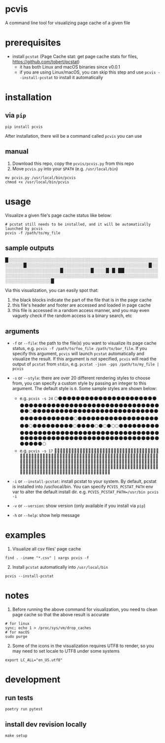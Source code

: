 # pcvis
A command line tool for visualizing page cache of a given file

# prerequisites
* install `pcstat` (Page Cache stat: get page cache stats for files, https://github.com/tobert/pcstat)
  * it has both Linux and macOS binaries since v0.0.1
  * if you are using Linux/macOS, you can skip this step and use `pcvis --install-pcstat` to install it automatically

# installation
## via `pip`
```
pip install pcvis
```
After installation, there will be a command called `pcvis` you can use
## manual
1. Download this repo, copy the `pcvis/pcvis.py` from this repo
2. Move `pcvis.py` into your `$PATH` (e.g. `/usr/local/bin`)
```
mv pcvis.py /usr/local/bin/pcvis
chmod +x /usr/local/bin/pcvis
```

# usage
Visualize a given file's page cache status like below:

```
# pcstat still needs to be installed, and it will be automatically launched by pcvis
pcvis -f /path/to/my_file
```


## sample outputs
█░░░░░░░░░░░░░░░░░░░░░░░░░░░░░░░░░░░░░░░░░░░░░░░░░░░░░░░█░░░░░░░░░░░░░░░░░░░░░░░░░░░░░░░░░░░░░░░░█░░░░░░░░░░░░░░░░░░░░█░░░░░░░░░█░░░░█░█░██░░░░░░░░░░░░░░░░░░░░░░░░░░░░░░░░░░░░░░░░░░░░░░░░░░░░░░░░░░░░░░░░░░░░░░░░░░░░█

Via this visualization, you can easily spot that:
1. the black blocks indicate the part of the file that is in the page cache
2. this file's header and footer are accessed and loaded in page cache
3. this file is accessed in a random access manner, and you may even vaguely check if the random access is a binary search, etc

## arguments
* `-f` or `--file`: the path to the file(s) you want to visualize its page cache status, e.g. `pcvis -f /path/to/foo_file /path/to/bar_file`. If you specify this argument, `pcvis` will launch `pcstat` automatically and visualize the result. If this argument is not specified, `pcvis` will read the output of `pcstat` from `stdin`, e.g. `pcstat -json -pps /path/to/my_file | pcvis`
* `-s` or `--style`: there are over 20 different rendering styles to choose from, you can specify a custom style by passing an integer to this argument. The default style is `0`. Some sample styles are shown below:

  * e.g. `pcvis -s 24`
🌕🌑🌑🌑🌑🌑🌑🌑🌑🌑🌑🌑🌑🌑🌑🌑🌑🌑🌑🌑🌑🌑🌑🌑🌑🌑🌑🌑🌑🌑🌑🌑🌑🌑🌑🌑🌑🌑🌑🌑🌑🌑🌑🌑🌑🌑🌑🌑🌑🌑🌑🌑🌑🌑🌑🌑🌕🌑🌑🌑🌑🌑🌑🌑🌑🌑🌑🌑🌑🌑🌑🌑🌑🌑🌑🌑🌑🌑🌑🌑🌑🌑🌑🌑🌑🌑🌑🌑🌑🌑🌑🌑🌑🌑🌑🌑🌑🌕🌑🌑🌑🌑🌑🌑🌑🌑🌑🌑🌑🌑🌑🌑🌑🌑🌑🌑🌑🌑🌕🌑🌑🌑🌑🌑🌑🌑🌑🌑🌕🌑🌑🌑🌑🌕🌑🌕🌑🌕🌕🌑🌑🌑🌑🌑🌑🌑🌑🌑🌑🌑🌑🌑🌑🌑🌑🌑🌑🌑🌑🌑🌑🌑🌑🌑🌑🌑🌑🌑🌑🌑🌑🌑🌑🌑🌑🌑🌑🌑🌑🌑🌑🌑🌑🌑🌑🌑🌑🌑🌑🌑🌑🌑🌑🌑🌑🌑🌑🌑🌑🌑🌑🌑🌑🌑🌑🌑🌑🌑🌑🌑🌑🌑🌑🌑🌑🌕
  * e.g. `pcvis -s 17`
💚🤍🤍🤍🤍🤍🤍🤍🤍🤍🤍🤍🤍🤍🤍🤍🤍🤍🤍🤍🤍🤍🤍🤍🤍🤍🤍🤍🤍🤍🤍🤍🤍🤍🤍🤍🤍🤍🤍🤍🤍🤍🤍🤍🤍🤍🤍🤍🤍🤍🤍🤍🤍🤍🤍🤍💚🤍🤍🤍🤍🤍🤍🤍🤍🤍🤍🤍🤍🤍🤍🤍🤍🤍🤍🤍🤍🤍🤍🤍🤍🤍🤍🤍🤍🤍🤍🤍🤍🤍🤍🤍🤍🤍🤍🤍🤍💚🤍🤍🤍🤍🤍🤍🤍🤍🤍🤍🤍🤍🤍🤍🤍🤍🤍🤍🤍🤍💚🤍🤍🤍🤍🤍🤍🤍🤍🤍💚🤍🤍🤍🤍💚🤍💚🤍💚💚🤍🤍🤍🤍🤍🤍🤍🤍🤍🤍🤍🤍🤍🤍🤍🤍🤍🤍🤍🤍🤍🤍🤍🤍🤍🤍🤍🤍🤍🤍🤍🤍🤍🤍🤍🤍🤍🤍🤍🤍🤍🤍🤍🤍🤍🤍🤍🤍🤍🤍🤍🤍🤍🤍🤍🤍🤍🤍🤍🤍🤍🤍🤍🤍🤍🤍🤍🤍🤍🤍🤍🤍🤍🤍🤍🤍💚
* `-i` or `--install-pcstat`: install pcstat to your system. By default, pcstat is installed into /usr/local/bin. You can specify `PCVIS_PCSTAT_PATH` env var to alter the default install dir. e.g. `PCVIS_PCSTAT_PATH=/usr/bin pcvis -i`

* `-v` or `--version`: show version (only available if you install via `pip`)
* `-h` or `--help`: show help message

# examples
1. Visualize all csv files' page cache
```shell
find . -iname "*.csv" | xargs pcvis -f
```

2. Install `pcstat` automatically into `/usr/local/bin`
```shell
pcvis --install-pcstat
```

# notes
1. Before running the above command for visualization, you need to clean page cache so that the above result is accurate

```
# for linux
sync; echo 1 > /proc/sys/vm/drop_caches 
# for macOS
sudo purge
```

2. Some of the icons in the visualization requires UTF8 to render, so you may need to set locale to UTF8 under some systems
```
export LC_ALL="en_US.utf8"
```

# development
## run tests
```
poetry run pytest
```

## install dev revision locally
```
make setup
```



